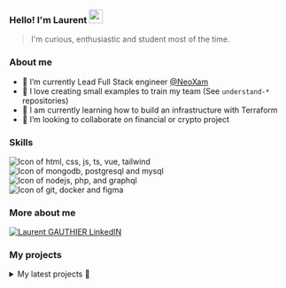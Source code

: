 ### Hello! I'm Laurent <img src="https://media.giphy.com/media/hvRJCLFzcasrR4ia7z/giphy.gif" width="25px">



> I'm curious, enthusiastic and student most of the time.

### About me

- 🔭 I’m currently Lead Full Stack engineer <a href="https://www.neoxam.com/"> @NeoXam</a>
- 💌 I love creating small examples to train my team (See `understand-*` repositories)
- 🌱 I am currently learning how to build an infrastructure with Terraform
- 👾 I’m looking to collaborate on financial or crypto project


### Skills
<div>
  <img src="https://skillicons.dev/icons?i=html,css,js,ts,vue,tailwind" alt="Icon of html, css, js, ts, vue, tailwind">
</div>
<div>
  <img src="https://skillicons.dev/icons?i=postgresql,mongodb,mysql" alt="Icon of mongodb, postgresql and mysql">
</div>
<div>
  <img src="https://skillicons.dev/icons?i=nodejs,php,py,graphql" alt="Icon of nodejs, php, and graphql">
</div>
<div>
  <img src="https://skillicons.dev/icons?i=git,docker,figma" alt="Icon of git, docker and figma">
</div>

### More about me
 <a href="https://www.linkedin.com/in/lga1/">
  <img src="https://skillicons.dev/icons?i=linkedin" alt="Laurent GAUTHIER LinkedIN" />
 </a>
 
 ### My projects
 
 <details>
 <summary>My latest projects 👾</summary>
 
 - [lgauthier1/dotfiles](https://github.com/lgauthier1/dotfiles) - My personnal dotfiles to setup quickly a laptop
 - [lgauthier1/dev-config](https://github.com/lgauthier1/dev-config) - My personnal developpement cli to setup M.O.C. quickly
 - [lgauthier1/understand-docker](https://github.com/lgauthier1/understand-docker) - Docker tutorial for my backend team
 - [lgauthier1/understand-express-with-middleware-and-web-proxy](https://github.com/lgauthier1/understand-express-with-middleware-and-web-proxy) - Express middleware chaining and web proxy usage for my backend team
</details>
